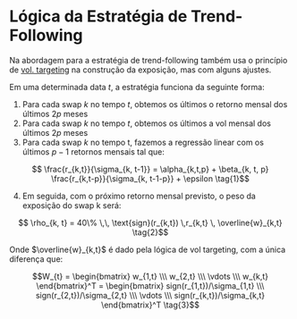 # Lógica da Estratégia de Trend-Following

Na abordagem para a estratégia de trend-following também usa o princípio de [vol. targeting](strat_vol_target_doc.md) na construção da exposição, mas com alguns ajustes.

Em uma determinada data $t$, a estratégia funciona da seguinte forma:
1. Para cada swap $k$ no tempo $t$, obtemos os últimos o retorno mensal dos últimos $2p$ meses
2. Para cada swap $k$ no tempo $t$, obtemos os últimos a vol mensal dos últimos $2p$ meses
3. Para cada swap $k$ no tempo t, fazemos a regressão linear com os últimos $p-1$ retornos mensais tal que:

$$ \frac{r_{k,t}}{\sigma_{k, t-1}} = \alpha_{k,t,p} + \beta_{k, t, p} \frac{r_{k,t-p}}{\sigma_{k, t-1-p}} + \epsilon \tag{1}$$ 

4. Em seguida, com o próximo retorno mensal previsto, o peso da exposição do swap k será:

$$ \rho_{k, t} = 40\% \,\, \text{sign}(r_{k,t}) \,r_{k,t} \,  \overline{w}_{k,t} \tag{2}$$

Onde $\overline{w}_{k,t}$ é dado pela lógica de vol targeting, com a única diferença que:

$$W_{t} = \begin{bmatrix} 
            w_{1,t} \\\
            w_{2,t} \\\
             \vdots \\\ 
             w_{k,t} 
             \end{bmatrix}^T = 
             \begin{bmatrix} 
            sign(r_{1,t})/\sigma_{1,t} \\\
            sign(r_{2,t})/\sigma_{2,t} \\\
             \vdots \\\ 
             sign(r_{k,t})/\sigma_{k,t} 
             \end{bmatrix}^T
             \tag{3}$$

